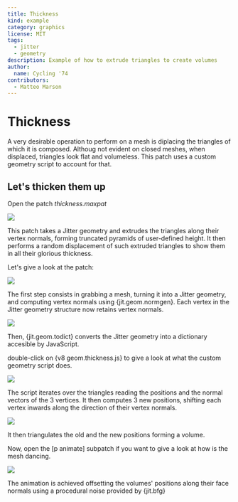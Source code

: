 ```yaml
---
title: Thickness
kind: example
category: graphics
license: MIT
tags:
  - jitter
  - geometry
description: Example of how to extrude triangles to create volumes
author:
  name: Cycling '74
contributors:
  - Matteo Marson
---
```


# Thickness

A very desirable operation to perform on a mesh is diplacing the triangles of which it is composed. Althoug not evident on closed meshes, when displaced, triangles look flat and volumeless. This patch uses a custom geometry script to account for that.

## Let's thicken them up

Open the patch *thickness.maxpat*

![](./images/geom-thickness_001.gif)

This patch takes a Jitter geometry and extrudes the triangles along their vertex normals, forming truncated pyramids of user-defined height. It then performs a random displacement of such extruded triangles to show them in all their glorious thickness.

Let's give a look at the patch:

![](./images/geom-thickness_002.png)

The first step consists in grabbing a mesh, turning it into a Jitter geometry, and computing vertex normals using {jit.geom.normgen}. Each vertex in the Jitter geometry structure now retains vertex normals.

![](./images/geom-thickness_003.png)

Then, {jit.geom.todict} converts the Jitter geometry into a dictionary accesible by JavaScript.

double-click on {v8 geom.thickness.js} to give a look at what the custom geometry script does.

![](./images/geom-thickness_004.png)

The script iterates over the triangles reading the positions and the normal vectors of the 3 vertices. It then computes 3 new positions, shifting each vertex inwards along the direction of their vertex normals.

![](./images/geom-thickness_005.png)

It then triangulates the old and the new positions forming a volume. 

Now, open the [p animate] subpatch if you want to give a look at how is the mesh dancing.

![](./images/geom-thickness_006.png)

The animation is achieved offsetting the volumes' positions along their face normals using a procedural noise provided by {jit.bfg}